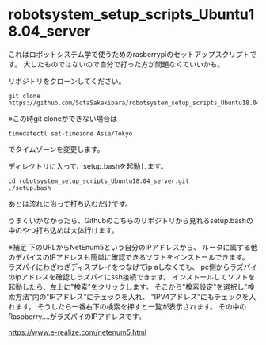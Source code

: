 # robotsystem_setup_scripts_Ubuntu18.04_server
これはロボットシステム学で使うためのrasberrypiのセットアップスクリプトです。
大したものではないので自分で打った方が問題なくていいかも。

リポジトリをクローンしてください。
```
git clone https://github.com/SotaSakakibara/robotsystem_setup_scripts_Ubuntu18.04_server.git
```

※この時git cloneができない場合は
```
timedatectl set-timezone Asia/Tokyo
```
でタイムゾーンを変更します。

ディレクトリに入って、setup.bashを起動します。
```
cd robotsystem_setup_scripts_Ubuntu18.04_server.git
./setup.bash
```
あとは流れに沿って打ち込むだけです。

うまくいかなかったら、Githubのこちらのリポジトリから見れるsetup.bashの中のやつ打ち込めば大体行けます。

※補足
下のURLからNetEnum5という自分のIPアドレスから、
ルータに属する他のデバイスのIPアドレスも簡単に確認できるソフトをインストールできます。
ラズパイにわざわざディスプレイをつなげてip aしなくても、
pc側からラズパイのipアドレスを確認しラズパイにssh接続できます。
インストールしてソフトを起動したら、左上に"検索"をクリックします。
そこから"検索設定"を選択し"検索方法"内の"IPアドレス"にチェックを入れ、
"IPV4アドレス"にもチェックを入れます。
そうしたら一番右下の検索を押すと一覧が表示されます。
その中のRaspberry....がラズパイのIPアドレスです。

https://www.e-realize.com/netenum5.html
